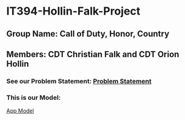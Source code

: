 # IT394-Hollin-Falk-Project


## Group Name: Call of Duty, Honor, Country

## Members: CDT Christian Falk and CDT Orion Hollin

### See our Problem Statement: [Problem Statement](problem.md)

### This is our Model:
[App Model](appmodel.png)